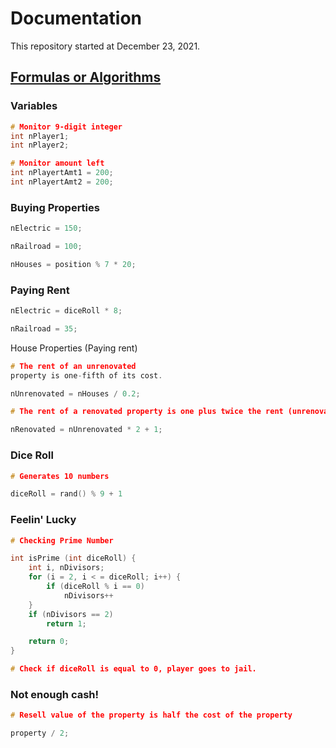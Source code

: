 # Documentation

This repository started at December 23, 2021.

## <u>Formulas or Algorithms</u>

### Variables
```c
# Monitor 9-digit integer
int nPlayer1; 
int nPlayer2;
```

```c
# Monitor amount left
int nPlayertAmt1 = 200;
int nPlayertAmt2 = 200;
```

### Buying Properties
```c
nElectric = 150;

nRailroad = 100;

nHouses = position % 7 * 20;
```
### Paying Rent
```c
nElectric = diceRoll * 8;

nRailroad = 35;
```


House Properties (Paying rent)
```c
# The rent of an unrenovated
property is one-fifth of its cost.

nUnrenovated = nHouses / 0.2;
```

```c
# The rent of a renovated property is one plus twice the rent (unrenovated).

nRenovated = nUnrenovated * 2 + 1;
```

### Dice Roll
```c
# Generates 10 numbers

diceRoll = rand() % 9 + 1
```

### Feelin' Lucky
```c
# Checking Prime Number

int isPrime (int diceRoll) {
    int i, nDivisors;
    for (i = 2, i < = diceRoll; i++) {
        if (diceRoll % i == 0)
            nDivisors++
    }
    if (nDivisors == 2)
        return 1;

    return 0; 
}
```
```c
# Check if diceRoll is equal to 0, player goes to jail.
```

### Not enough cash!
```c
# Resell value of the property is half the cost of the property

property / 2;